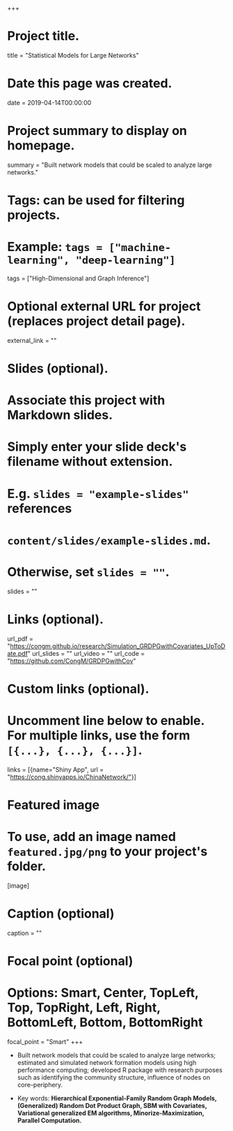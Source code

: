 +++
# Project title.
title = "Statistical Models for Large Networks"

# Date this page was created.
date = 2019-04-14T00:00:00

# Project summary to display on homepage.
summary = "Built network models that could be scaled to analyze large networks."

# Tags: can be used for filtering projects.
# Example: `tags = ["machine-learning", "deep-learning"]`
tags = ["High-Dimensional and Graph Inference"]

# Optional external URL for project (replaces project detail page).
external_link = ""

# Slides (optional).
#   Associate this project with Markdown slides.
#   Simply enter your slide deck's filename without extension.
#   E.g. `slides = "example-slides"` references 
#   `content/slides/example-slides.md`.
#   Otherwise, set `slides = ""`.
slides = ""

# Links (optional).
url_pdf = "https://congm.github.io/research/Simulation_GRDPGwithCovariates_UpToDate.pdf"
url_slides = ""
url_video = ""
url_code = "https://github.com/CongM/GRDPGwithCov"

# Custom links (optional).
#   Uncomment line below to enable. For multiple links, use the form `[{...}, {...}, {...}]`.
links = [{name="Shiny App", url = "https://cong.shinyapps.io/ChinaNetwork/"}]

# Featured image
# To use, add an image named `featured.jpg/png` to your project's folder. 
[image]
  # Caption (optional)
  caption = ""
  
  # Focal point (optional)
  # Options: Smart, Center, TopLeft, Top, TopRight, Left, Right, BottomLeft, Bottom, BottomRight
  focal_point = "Smart"
+++

- Built network models that could be scaled to analyze large networks; estimated and simulated network formation models using high performance computing; developed R package with research purposes such as identifying the community structure, influence of nodes on core-periphery.

- Key words: **Hierarchical Exponential-Family Random Graph Models, (Generalized) Random Dot Product Graph, SBM with Covariates, Variational generalized EM algorithms, Minorize-Maximization, Parallel Computation.**







